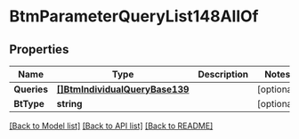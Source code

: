 # BtmParameterQueryList148AllOf

## Properties

Name | Type | Description | Notes
------------ | ------------- | ------------- | -------------
**Queries** | [**[]BtmIndividualQueryBase139**](BTMIndividualQueryBase-139.md) |  | [optional] 
**BtType** | **string** |  | [optional] 

[[Back to Model list]](../README.md#documentation-for-models) [[Back to API list]](../README.md#documentation-for-api-endpoints) [[Back to README]](../README.md)


